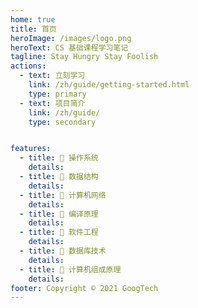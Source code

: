 ```yaml
---
home: true
title: 首页
heroImage: /images/logo.png
heroText: CS 基础课程学习笔记
tagline: Stay Hungry Stay Foolish
actions:
  - text: 立刻学习
    link: /zh/guide/getting-started.html
    type: primary
  - text: 项目简介
    link: /zh/guide/
    type: secondary


features:
  - title: 📖 操作系统
    details:
  - title: 📖 数据结构
    details: 
  - title: 📖 计算机网络
    details: 
  - title: 📖 编译原理
    details: 
  - title: 📖 软件工程
    details: 
  - title: 📖 数据库技术
    details: 
  - title: 📖 计算机组成原理
    details: 
footer: Copyright © 2021 GoogTech
---
```

